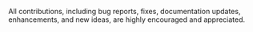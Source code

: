 All contributions, including bug reports, fixes, documentation updates, enhancements, and new ideas, are highly encouraged and appreciated.
